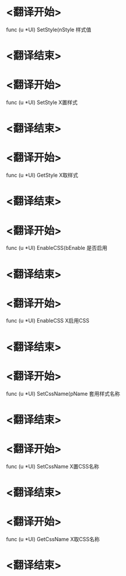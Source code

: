 
# <翻译开始>
func (u *UI) SetStyle(nStyle
样式值
# <翻译结束>

# <翻译开始>
func (u *UI) SetStyle
X置样式
# <翻译结束>


# <翻译开始>
func (u *UI) GetStyle
X取样式
# <翻译结束>


# <翻译开始>
func (u *UI) EnableCSS(bEnable
是否启用
# <翻译结束>

# <翻译开始>
func (u *UI) EnableCSS
X启用CSS
# <翻译结束>


# <翻译开始>
func (u *UI) SetCssName(pName
套用样式名称
# <翻译结束>

# <翻译开始>
func (u *UI) SetCssName
X置CSS名称
# <翻译结束>


# <翻译开始>
func (u *UI) GetCssName
X取CSS名称
# <翻译结束>

